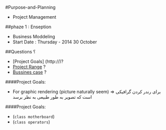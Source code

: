 #Purpose-and-Planning
* Project Management

##phaze 1 : Enseption
* Business Moddeling
* Start Date : Thursday - 2014 30 October

##Questions ؟
* [Project Goals] (http://)?
* [Project Range](http://)  ?
* [Bussines case](http://) ?

####Project Goals:
* For graphic rendering (picture naturally seem)  => برای رندر کردن گرافیکی است که تصویر به طور طبیعی به نظر برسد 

####Project Goals:
- (`class motherboard`)
- (`class operators`)

